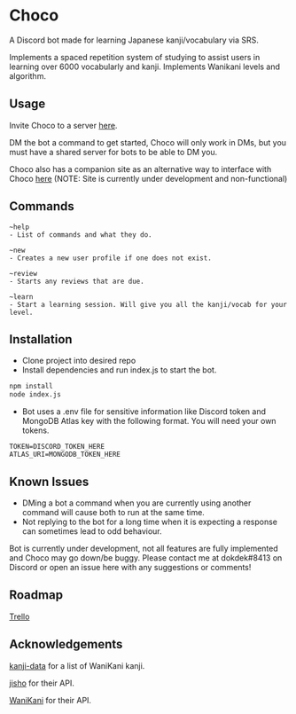 # Choco
A Discord bot made for learning Japanese kanji/vocabulary via SRS.

Implements a spaced repetition system of studying to assist users in learning over 6000 vocabularly and kanji. Implements Wanikani levels and algorithm.

## Usage
Invite Choco to a server [here](https://discord.com/api/oauth2/authorize?client_id=803097728917700630&permissions=0&scope=bot).

DM the bot a command to get started, Choco will only work in DMs, but you must have a shared server for bots to be able to DM you.

Choco also has a companion site as an alternative way to interface with Choco [here](https://choco-olive.vercel.app/) (NOTE: Site is currently under development and non-functional)

## Commands
```
~help
- List of commands and what they do.

~new
- Creates a new user profile if one does not exist.

~review 
- Starts any reviews that are due.

~learn
- Start a learning session. Will give you all the kanji/vocab for your level.
```

## Installation

- Clone project into desired repo
- Install dependencies and run index.js to start the bot.

```bash
npm install
node index.js
```

- Bot uses a .env file for sensitive information like Discord token and MongoDB Atlas key with the following format. You will need your own tokens.
```
TOKEN=DISCORD_TOKEN_HERE
ATLAS_URI=MONGODB_TOKEN_HERE
```
## Known Issues
- DMing a bot a command when you are currently using another command will cause both to run at the same time.
- Not replying to the bot for a long time when it is expecting a response can sometimes lead to odd behaviour.

Bot is currently under development, not all features are fully implemented and Choco may go down/be buggy. Please contact me at dokdek#8413 on Discord or open an issue here with any suggestions or comments!

## Roadmap
[Trello](https://trello.com/b/AkzrJsm1/choco)

## Acknowledgements

[kanji-data](https://github.com/davidluzgouveia/kanji-data/) for a list of WaniKani kanji.

[jisho](https://jisho.org/) for their API.

[WaniKani](https://docs.api.wanikani.com/20170710/) for their API.

